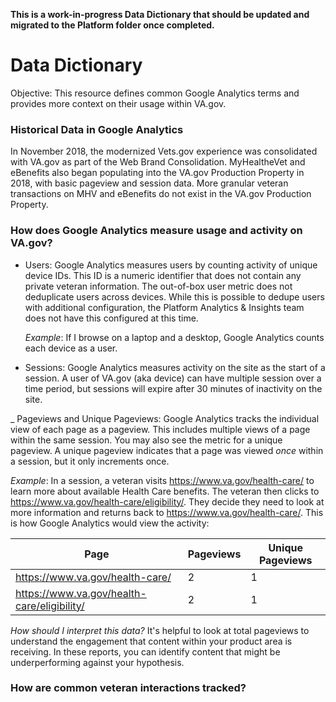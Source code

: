 **This is a work-in-progress Data Dictionary that should be updated and migrated to the Platform folder once completed.**

# Data Dictionary
Objective: This resource defines common Google Analytics terms and provides more context on their usage within VA.gov. 

### Historical Data in Google Analytics
In November 2018, the modernized Vets.gov experience was consolidated with VA.gov as part of the Web Brand Consolidation. MyHealtheVet and eBenefits also began populating into the VA.gov Production Property in 2018, with basic pageview and session data. More granular veteran transactions on MHV and eBenefits do not exist in the VA.gov Production Property.


### How does Google Analytics measure usage and activity on VA.gov? 
- Users: Google Analytics measures users by counting activity of unique device IDs. This ID is a numeric identifier that does not contain any private veteran information. The out-of-box user metric does not deduplicate users across devices. While this is possible to dedupe users with additional configuration, the Platform Analytics & Insights team does not have this configured at this time. 

   _Example_: If I browse on a laptop and a desktop, Google Analytics counts each device as a user. 

- Sessions: Google Analytics measures activity on the site as the start of a session. A user of VA.gov (aka device) can have multiple session over a time period, but sessions will expire after 30 minutes of inactivity on the site.

_ Pageviews and Unique Pageviews: Google Analytics tracks the individual view of each page as a pageview. This includes multiple views of a page within the same session. You may also see the metric for a unique pageview. A unique pageview indicates that a page was viewed _once_ within a session, but it only increments once. 

   _Example_: In a session, a veteran visits https://www.va.gov/health-care/ to learn more about available Health Care benefits. The veteran then clicks to https://www.va.gov/health-care/eligibility/. They decide they need to look at more information and returns back to https://www.va.gov/health-care/. This is how Google Analytics would view the activity:

| Page | Pageviews | Unique Pageviews |
| -- | -- | -- |
| https://www.va.gov/health-care/ | 2 | 1 | 
| https://www.va.gov/health-care/eligibility/ | 2 | 1 |

   _How should I interpret this data?_ It's helpful to look at total pageviews to understand the engagement that content within your product area is receiving. In these reports, you can identify content that might be underperforming against your hypothesis. 
   
### How are common veteran interactions tracked?
